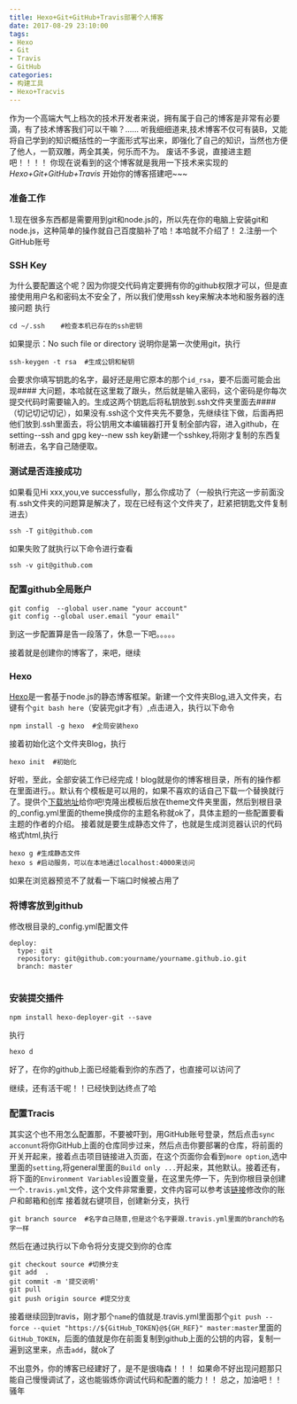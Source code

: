 ```yaml
---
title: Hexo+Git+GitHub+Travis部署个人博客
date: 2017-08-29 23:10:00
tags: 
- Hexo
- Git
- Travis
- GitHub
categories:
- 构建工具
- Hexo+Tracvis
---
```

作为一个高端大气上档次的技术开发者来说，拥有属于自己的博客是非常有必要滴，有了技术博客我们可以干嘛？...... 听我细细道来,技术博客不仅可有装B，又能将自己学到的知识概括性的一字面形式写出来，即强化了自己的知识，当然也方便了他人，一箭双雕，两全其美，何乐而不为。<!--more-->
废话不多说，直接进主题吧！！！！
你现在说看到的这个博客就是我用一下技术来实现的*Hexo+Git+GitHub+Travis*
开始你的博客搭建吧~~~

### 准备工作
1.现在很多东西都是需要用到git和node.js的，所以先在你的电脑上安装git和node.js，这种简单的操作就自己百度脑补了哈！本哈就不介绍了！
2.注册一个GitHub账号
### SSH Key
为什么要配置这个呢？因为你提交代码肯定要拥有你的github权限才可以，但是直接使用用户名和密码太不安全了，所以我们使用ssh key来解决本地和服务器的连接问题
执行
```
cd ~/.ssh    #检查本机已存在的ssh密钥
```
如果提示：No such file or directory 说明你是第一次使用git，执行
```
ssh-keygen -t rsa  #生成公钥和秘钥
```
会要求你填写钥匙的名字，最好还是用它原本的那个`id_rsa`，要不后面可能会出现#### 大问题，本哈就在这里栽了跟头，然后就是输入密码，这个密码是你每次提交代码时需要输入的。生成这两个钥匙后将私钥放到.ssh文件夹里面去#### （切记切记切记），如果没有.ssh这个文件夹先不要急，先继续往下做，后面再把他们放到.ssh里面去，将公钥用文本编辑器打开复制全部内容，进入github，在setting--ssh and gpg key--new ssh key新建一个sshkey,将刚才复制的东西复制进去，名字自己随便取。
### 测试是否连接成功
如果看见Hi xxx,you,ve successfully，那么你成功了（一般执行完这一步前面没有.ssh文件夹的问题算是解决了，现在已经有这个文件夹了，赶紧把钥匙文件复制进去）
```
ssh -T git@github.com
```
如果失败了就执行以下命令进行查看
```
ssh -v git@github.com
```
### 配置github全局账户
```
git config  --global user.name "your account"
git config --global user.email "your email"
```
到这一步配置算是告一段落了，休息一下吧。。。。。

接着就是创建你的博客了，来吧，继续
### Hexo
[Hexo](https://hexo.io/docs/setup.html)是一套基于node.js的静态博客框架。新建一个文件夹Blog,进入文件夹，右键有个`git bash here`（安装完git才有）,点击进入，执行以下命令
```
npm install -g hexo  #全局安装hexo

```
接着初始化这个文件夹Blog，执行
```
hexo init  #初始化

```
好啦，至此，全部安装工作已经完成！blog就是你的博客根目录，所有的操作都在里面进行。。默认有个模板是可以用的，如果不喜欢的话自己下载一个替换就行了。提供个[下载地址](https://hexo.io/themes/)给你吧!克隆出模板后放在theme文件夹里面，然后到根目录的_config.yml里面的theme换成你的主题名称就ok了，具体主题的一些配置要看主题的作者的介绍。
接着就是要生成静态文件了，也就是生成浏览器认识的代码格式html,执行
```
hexo g #生成静态文件
hexo s #启动服务，可以在本地通过localhost:4000来访问
```
如果在浏览器预览不了就看一下端口时候被占用了
### 将博客放到github
修改根目录的_config.yml配置文件
```
deploy:
  type: git
  repository: git@github.com:yourname/yourname.github.io.git
  branch: master
     
```
### 安装提交插件
```
npm install hexo-deployer-git --save
```
执行
```
hexo d
```
好了，在你的github上面已经能看到你的东西了，也直接可以访问了

继续，还有活干呢！！已经快到达终点了哈
### 配置Tracis
其实这个也不用怎么配置那，不要被吓到，用GitHub账号登录，然后点击`sync acconunt`将你GitHub上面的仓库同步过来，然后点击你要部署的仓库，将前面的开关开起来，接着点击项目链接进入页面，在这个页面你会看到`more option`,选中里面的`setting`,将general里面的`Build only ...`开起来，其他默认。接着还有，将下面的`Environment Variables`设置变量，在这里先停一下，先到你根目录创建一个`.travis.yml`文件，这个文件非常重要，文件内容可以参考该[链接](https://troyyang.com/2017/06/24/Travis_Auto_Build_Deploy_Github_Projects/)修改你的账户和邮箱和创库
接着就右键项目，创建新分支，执行
```
git branch source  #名字自己随意,但是这个名字要跟.travis.yml里面的branch的名字一样
```
然后在通过执行以下命令将分支提交到你的仓库
```
git checkout source #切换分支
git add  .
git commit -m '提交说明'
git pull
git push origin source #提交分支
```
接着继续回到travis，刚才那个`name`的值就是.travis.yml里面那个`git push --force --quiet "https://${GitHub_TOKEN}@${GH_REF}" master:master`里面的`GitHub_TOKEN`，后面的值就是你在前面复制到github上面的公钥的内容，复制一遍到这里来，点击`add`，就ok了

不出意外，你的博客已经建好了，是不是很嗨森！！！
如果命不好出现问题那只能自己慢慢调试了，这也能锻炼你调试代码和配置的能力！！
总之，加油吧！！
骚年


